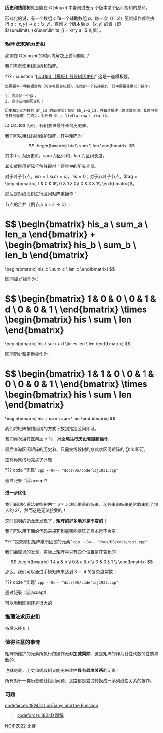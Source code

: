 **历史和线段树**就是能在 $O(n\log n)$ 中查询过去 $q$ 个版本某个区间的和的总和。

形式化的说，有一个数组 $a$ 和一个辅助数组 $b$，每一次（广义）更新操作都会执行 $a:[x,y] \rightarrow b:[x,y]$，查询 $k$ 个版本后 $b:[x,y]$ 的值（即 $\sum\limits_{k}\sum\limits_{i = x}^y a_i$ 的值）。

### 矩阵法求解历史和

如何在 $O(n\log n)$ 的时间内解决上述问题呢？

我们考虑使用线段树和矩阵。

???+ question "[LOJ193 【模板】线段树历史和](https://loj.ac/p/193)"
    这是一道模板题。

    您需要写一种数据结构（可参考题目标题），来维护一个有序数列，其中需要提供以下操作：

    1. 区间加一个数；
    2. 查询区间的历史和；

    历史和定义为数列 $h_i$ 的区间和：初始 $h_i=a_i$，在每次操作（修改或查询，具体可参考样例解释）完成后，对所有 $h_i \leftarrow h_i+a_i$。

以 LOJ193 为例，我们要求最朴素的历史和。

我们可以用线段树维护矩阵，其中矩阵为：

$$
\begin{bmatrix}
    his \\
    sum \\
    len
\end{bmatrix}
$$

其中 $his$ 为历史和，$sum$ 为区间和，$len$ 为区间长度。

其实就是用矩阵打包线段树上要维护的所有变量。

对于叶子节点，$len = 1$,$sum = a_i$，$his = 0$；对于非叶子节点，$tag = \begin{bmatrix}
    1 & 0 & 0\\
    0 & 1 & 0\\
    0 & 0 & 1\\
\end{bmatrix}$。

然后是对线段树进行区间矩阵乘操作：

节点的合并（例节点 $a + b \rightarrow c$）:

$$
\begin{bmatrix}
    his_a \\
    sum_a \\
    len_a
\end{bmatrix}
+
\begin{bmatrix}
    his_b \\
    sum_b \\
    len_b
\end{bmatrix}
=
\begin{bmatrix}
    his_c \\
    sum_c \\
    len_c
\end{bmatrix}
$$

区间加 $d$ 操作为：

$$
\begin{bmatrix}
    1 & 0 & 0 \\
    0 & 1 & d \\
    0 & 0 & 1 \\
\end{bmatrix}
\times
\begin{bmatrix}
    his \\
    sum \\
    len
\end{bmatrix}
=
\begin{bmatrix}
    his \\
    sum + d \times len \\
    len
\end{bmatrix}
$$

区间历史和更新操作为：

$$
\begin{bmatrix}
    1 & 1 & 0 \\
    0 & 1 & 0 \\
    0 & 0 & 1 \\
\end{bmatrix}
\times
\begin{bmatrix}
    his \\
    sum \\
    len
\end{bmatrix}
=
\begin{bmatrix}
    his + sum \\
    sum \\
    len
\end{bmatrix}
$$

我们将矩阵按线段树的方式下放到指定区间即可。

我们每次进行区间加 $d$ 时，对**全局进行历史和更新操作**。

最后查询区间矩阵的历史和，只需按线段树的方式求区间矩阵的 $\sum his$ 即可。

这样你就成功完成了此题！

??? code "实现"
    ```cpp
    --8<-- "docs/DS/code/loj1931.cpp"
    ```

通过记录：![accept?](https://cdn.luogu.com.cn/upload/image_hosting/bbugqk2y.png)

#### 进一步优化

我们的矩阵乘法要维护两个 $3 \times 3$ 矩阵相乘的结果，这带来的结果是常数来到了惊人的 $27$，然而这是无法接受的！

这时聪明的奶龙就发现了，**矩阵的好多地方是不变的**！

我们可以用下面的代码来探究到底哪些矩阵元素永远不会变：

??? "探究随机矩阵乘所固定的元素"
    ```cpp
    --8<-- "docs/DS/code/hist.cpp"
    ```

我们会惊讶的发现，实际上矩阵中只有四个位置是在变化的：

$$
\begin{bmatrix}
    1 & a & b \\
    0 & c & d \\
    0 & 0 & 1 \\
\end{bmatrix}
$$

那么，我们可以通过手摸矩阵来达到 $3 \sim 4$ 的复杂度常数！

??? code "实现"
    ```cpp
    --8<-- "docs/DS/code/loj1932.cpp"
    ```

通过记录：![accept!](https://cdn.luogu.com.cn/upload/image_hosting/7vx7c1md.png)

可以看到区别还是很大的！

### 推理法求历史和
待后人补充！

### 值得注意的事情

矩阵所维护的元素所执行的操作无非**加减乘除**，这是矩阵的作为线性代数的性质导致的。

也就是说，历史和线段树只能用来维护**具有线性关系**的元素！

所有对于一类历史和线段树问题，思路都是尝试转换成一系列线性关系的操作。

### 习题

[codeforces 1824D: LuoTianyi and the Function](https://codeforces.com/contest/1824/problem/D)
> [codeforces 1824D 题解](https://www.luogu.com.cn/article/nphp6yhn)

[NOIP2022 比赛](https://www.luogu.com.cn/problem/P8868)